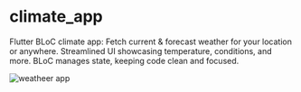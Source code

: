 # climate_app

Flutter BLoC climate app: Fetch current & forecast weather for your location or anywhere. Streamlined UI showcasing temperature, conditions, and more. BLoC manages state, keeping code clean and focused.



![weatheer app](https://github.com/Luciferbalaji/Climate-App/assets/96713611/a4c67786-dc59-4145-9848-2c5065941ea1)
